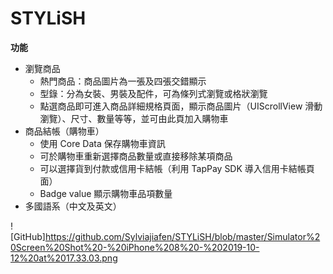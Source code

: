 # STYLiSH
**功能**
 * 瀏覽商品
    * 熱門商品：商品圖片為一張及四張交錯顯示
    * 型錄：分為女裝、男裝及配件，可為條列式瀏覽或格狀瀏覽
    * 點選商品即可進入商品詳細規格頁面，顯示商品圖片（UIScrollView 滑動瀏覽）、尺寸、數量等等，並可由此頁加入購物車
 * 商品結帳（購物車）
    * 使用 Core Data 保存購物車資訊
    * 可於購物車重新選擇商品數量或直接移除某項商品
    * 可以選擇貨到付款或信用卡結帳（利用 TapPay SDK 導入信用卡結帳頁面）
    * Badge value 顯示購物車品項數量
 * 多國語系（中文及英文）
 
 ![GitHub]https://github.com/Sylviajiafen/STYLiSH/blob/master/Simulator%20Screen%20Shot%20-%20iPhone%208%20-%202019-10-12%20at%2017.33.03.png

